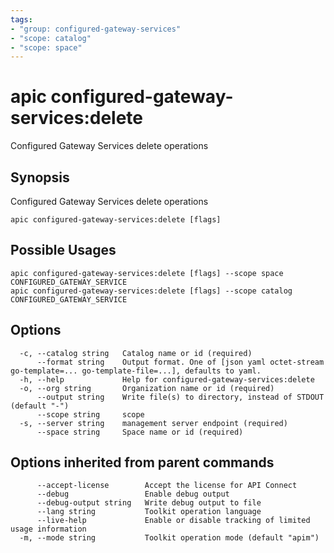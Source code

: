 ```yaml
---
tags:
- "group: configured-gateway-services"
- "scope: catalog"
- "scope: space"
---
```

# apic configured-gateway-services:delete

Configured Gateway Services delete operations

## Synopsis

Configured Gateway Services delete operations

```
apic configured-gateway-services:delete [flags]
```

## Possible Usages

```
apic configured-gateway-services:delete [flags] --scope space CONFIGURED_GATEWAY_SERVICE
apic configured-gateway-services:delete [flags] --scope catalog CONFIGURED_GATEWAY_SERVICE
```

## Options

```
  -c, --catalog string   Catalog name or id (required)
      --format string    Output format. One of [json yaml octet-stream go-template=... go-template-file=...], defaults to yaml.
  -h, --help             Help for configured-gateway-services:delete
  -o, --org string       Organization name or id (required)
      --output string    Write file(s) to directory, instead of STDOUT (default "-")
      --scope string     scope
  -s, --server string    management server endpoint (required)
      --space string     Space name or id (required)
```

## Options inherited from parent commands

```
      --accept-license        Accept the license for API Connect
      --debug                 Enable debug output
      --debug-output string   Write debug output to file
      --lang string           Toolkit operation language
      --live-help             Enable or disable tracking of limited usage information
  -m, --mode string           Toolkit operation mode (default "apim")
```
